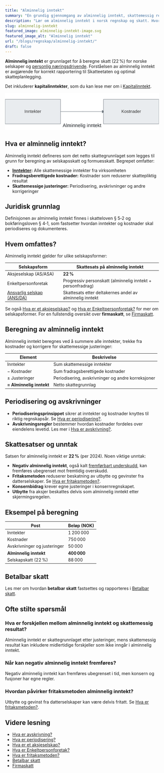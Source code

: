 ```yaml
---
title: "Alminnelig inntekt"
summary: "En grundig gjennomgang av alminnelig inntekt, skattemessig resultat og beregningsmetoder som danner grunnlag for selskapsskatt."
description: "Lær om alminnelig inntekt i norsk regnskap og skatt. Hvordan beregne, viktige regler, eksempler og ofte stilte spørsmål."
slug: alminnelig-inntekt
featured_image: alminnelig-inntekt-image.svg
featured_image_alt: "Alminnelig inntekt"
url: "/blogs/regnskap/alminnelig-inntekt/"
draft: false
---
```


**Alminnelig inntekt** er grunnlaget for å beregne skatt (22 %) for norske selskaper og [personlig næringsdrivende](/blogs/regnskap/naeringsinntekt "Næringsinntekt – Komplett guide til næringsinntekt for selvstendig næringsdrivende"). Forståelsen av alminnelig inntekt er avgjørende for korrekt rapportering til Skatteetaten og optimal skatteplanlegging.
 
Det inkluderer **kapitalinntekter**, som du kan lese mer om i [Kapitalinntekt](/blogs/regnskap/kapitalinntekt "Kapitalinntekt – Innføring i renter, utbytte, leieinntekter og kapitalgevinster i norsk regnskap").

![Alminnelig inntekt Oversikt](alminnelig-inntekt-oversikt.svg)

## Hva er alminnelig inntekt?

Alminnelig inntekt defineres som det netto skattegrunnlaget som legges til grunn for beregning av selskapsskatt og formuesskatt. Begrepet omfatter:

* **[Inntekter](/blogs/regnskap/hva-er-inntekter "Hva er Inntekter? Komplett Guide til Inntektstyper og Regnskapsføring"):** Alle skattemessige inntekter fra virksomheten
* **Fradragsberettigede kostnader:** Kostnader som reduserer skattepliktig resultat
* **Skattemessige justeringer:** Periodisering, avskrivninger og andre korrigeringer

## Juridisk grunnlag

Definisjonen av alminnelig inntekt finnes i skatteloven § 5‑2 og bokføringsloven § 4‑1, som fastsetter hvordan inntekter og kostnader skal periodiseres og dokumenteres.

## Hvem omfattes?

Alminnelig inntekt gjelder for ulike selskapsformer:

| Selskapsform              | Skattesats på alminnelig inntekt                                |
|---------------------------|-----------------------------------------------------------------|
| Aksjeselskap (AS/ASA)     | **22 %**                                                        |
| Enkeltpersonforetak       | Progressiv personskatt (alminnelig inntekt + personfradrag)     |
| [Ansvarlig selskap (ANS/DA)](/blogs/regnskap/ansvarlig-selskap "Ansvarlig Selskap (ANS): Komplett Guide til Norsk Regnskap og Ansvarsstruktur") | Skattesats etter deltakernes andel av alminnelig inntekt        |

Se også [Hva er et aksjeselskap?](/blogs/regnskap/hva-er-et-aksjeselskap "Hva er et Aksjeselskap?") og [Hva er Enkeltpersonforetak?](/blogs/regnskap/hva-er-enkeltpersonforetak "Hva er Enkeltpersonforetak?") for mer om selskapsformer.
For en fullstendig oversikt over **firmaskatt**, se [Firmaskatt](/blogs/regnskap/firmaskatt "Firmaskatt – Komplett guide til skatteregler for selskaper").

## Beregning av alminnelig inntekt

Alminnelig inntekt beregnes ved å summere alle inntekter, trekke fra kostnader og korrigere for skattemessige justeringer:

| Element               | Beskrivelse                                       |
|-----------------------|---------------------------------------------------|
| Inntekter             | Sum skattemessige inntekter                       |
| − Kostnader           | Sum fradragsberettigede kostnader                 |
| ± Justeringer         | Periodisering, avskrivninger og andre korreksjoner |
| **= Alminnelig inntekt** | Netto skattegrunnlag                              |

## Periodisering og avskrivninger

* **Periodiseringsprinsippet** sikrer at inntekter og kostnader knyttes til riktig regnskapsår. Se [Hva er periodisering?](/blogs/regnskap/hva-er-periodisering "Hva er Periodisering?").
* **Avskrivningsregler** bestemmer hvordan kostnader fordeles over eiendelens levetid. Les mer i [Hva er avskrivning?](/blogs/regnskap/hva-er-avskrivning "Hva er Avskrivning?").

## Skattesatser og unntak

Satsen for alminnelig inntekt er **22 %** (per 2024). Noen viktige unntak:

* **Negativ alminnelig inntekt**, også kalt [fremførbart underskudd](/blogs/regnskap/fremforbart-underskudd "Fremførbart underskudd: Komplett guide til håndtering av underskudd i regnskap og skatt"), kan fremføres ubegrenset mot fremtidig overskudd.
* **Fritaksmetoden** reduserer beskatning av utbytte og gevinster fra datterselskaper. Se [Hva er fritaksmetoden?](/blogs/regnskap/hva-er-fritaksmetoden "Hva er Fritaksmetoden? Komplett guide til skattefritak for utbytte").
* **Konsernbidrag** krever egne justeringer i konsernregnskapet.
* **Utbytte** fra aksjer beskattes delvis som alminnelig inntekt etter skjermingsregelen.

## Eksempel på beregning

| Post                         | Beløp (NOK)  |
|------------------------------|--------------|
| Inntekter                    | 1 200 000    |
| Kostnader                    |   750 000    |
| Avskrivninger og justeringer |    50 000    |
| **Alminnelig inntekt**           | **400 000**  |
| Selskapskatt (22 %)          |    88 000    |

## Betalbar skatt

Les mer om hvordan **betalbar skatt** fastsettes og rapporteres i [Betalbar skatt](/blogs/regnskap/betalbar-skatt "Betalbar skatt – Komplett guide til beregning og håndtering").

## Ofte stilte spørsmål

### Hva er forskjellen mellom alminnelig inntekt og skattemessig resultat?

Alminnelig inntekt er skattegrunnlaget etter justeringer, mens skattemessig resultat kan inkludere midlertidige forskjeller som ikke inngår i alminnelig inntekt.

### Når kan negativ alminnelig inntekt fremføres?

Negativ alminnelig inntekt kan fremføres ubegrenset i tid, men konsern og fusjoner har egne regler.

### Hvordan påvirker fritaksmetoden alminnelig inntekt?

Utbytte og gevinst fra datterselskaper kan være delvis fritatt. Se [Hva er fritaksmetoden?](/blogs/regnskap/hva-er-fritaksmetoden "Hva er Fritaksmetoden? Komplett guide til skattefritak for utbytte").

## Videre lesning

* [Hva er avskrivning?](/blogs/regnskap/hva-er-avskrivning "Hva er Avskrivning?")
* [Hva er periodisering?](/blogs/regnskap/hva-er-periodisering "Hva er Periodisering?")
* [Hva er et aksjeselskap?](/blogs/regnskap/hva-er-et-aksjeselskap "Hva er et Aksjeselskap?")
* [Hva er Enkeltpersonforetak?](/blogs/regnskap/hva-er-enkeltpersonforetak "Hva er Enkeltpersonforetak?")
* [Hva er fritaksmetoden?](/blogs/regnskap/hva-er-fritaksmetoden "Hva er Fritaksmetoden? Komplett guide til skattefritak for utbytte")
* [Betalbar skatt](/blogs/regnskap/betalbar-skatt "Betalbar skatt – Komplett guide til beregning og håndtering")
* [Firmaskatt](/blogs/regnskap/firmaskatt "Firmaskatt – Komplett guide til skatteregler for selskaper")
